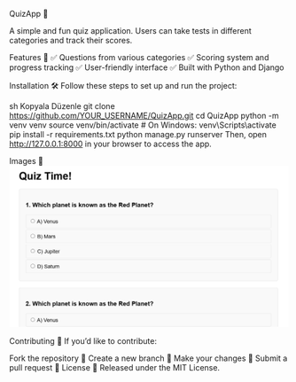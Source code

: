 QuizApp 🎯

A simple and fun quiz application. Users can take tests in different categories and track their scores.

Features 🚀
✅ Questions from various categories
✅ Scoring system and progress tracking
✅ User-friendly interface
✅ Built with Python and Django

Installation 🛠
Follow these steps to set up and run the project:

sh
Kopyala
Düzenle
git clone https://github.com/YOUR_USERNAME/QuizApp.git
cd QuizApp
python -m venv venv
source venv/bin/activate  # On Windows: venv\Scripts\activate
pip install -r requirements.txt
python manage.py runserver
Then, open http://127.0.0.1:8000 in your browser to access the app.

Images 📸
![QuizApp Screenshot](images/screenshot.PNG)


Contributing 🤝
If you’d like to contribute:

Fork the repository 🍴
Create a new branch 🌿
Make your changes 🔨
Submit a pull request 📩
License 📜
Released under the MIT License.
